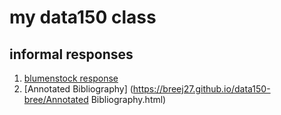 # my data150 class  

## informal responses  

1. [blumenstock response](https://breej27.github.io/data150-bree/response1.html)
2. [Annotated Bibliography] (https://breej27.github.io/data150-bree/Annotated Bibliography.html)
